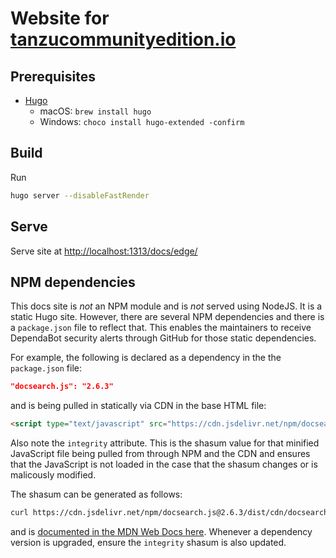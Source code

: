 # Website for [tanzucommunityedition.io](https://tanzucommunityedition.io/)

## Prerequisites

* [Hugo](https://github.com/gohugoio/hugo)
  * macOS: `brew install hugo`
  * Windows: `choco install hugo-extended -confirm`

## Build

Run

```bash
hugo server --disableFastRender
```

## Serve

Serve site at [http://localhost:1313/docs/edge/](http://localhost:1313/docs/edge/)

## NPM dependencies

This docs site is _not_ an NPM module and is _not_ served using NodeJS.
It is a static Hugo site.
However, there are several NPM dependencies and there is a `package.json` file to reflect that.
This enables the maintainers to receive DependaBot security alerts through GitHub for those static dependencies.

For example, the following is declared as a dependency in the the `package.json` file:

```json
"docsearch.js": "2.6.3"
```

and is being pulled in statically via CDN in the base HTML file:

```html
<script type="text/javascript" src="https://cdn.jsdelivr.net/npm/docsearch.js@2.6.3/dist/cdn/docsearch.min.js" integrity="sha384-8uEk67aWSZHvjtAX9hf2AB+KzYcssy31vRRTi9oP81zHtyIj7PQGAykGbQpB1L2J" crossorigin="anonymous"></script>
```

Also note the `integrity` attribute.
This is the shasum value for that minified JavaScript file being pulled from through NPM and the CDN
and ensures that the JavaScript is not loaded in the case that the shasum changes or is malicously modified.

The shasum can be generated as follows:

```sh
curl https://cdn.jsdelivr.net/npm/docsearch.js@2.6.3/dist/cdn/docsearch.min.js | shasum -b -a 384 | awk '{ print $1 }' | xxd -r -p | base64
```

and is [documented in the MDN Web Docs here](https://developer.mozilla.org/en-US/docs/Web/Security/Subresource_Integrity).
Whenever a dependency version is upgraded, ensure the `integrity` shasum is also updated.
